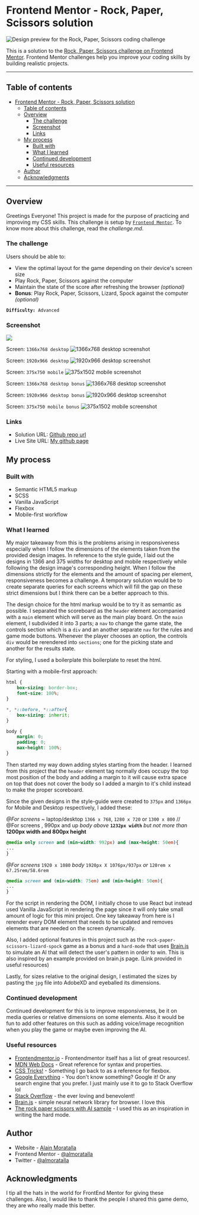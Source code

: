 # Frontend Mentor - Rock, Paper, Scissors solution

![Design preview for the Rock, Paper, Scissors coding challenge](./design/desktop-preview.jpg)

This is a solution to the [Rock, Paper, Scissors challenge on Frontend Mentor](https://www.frontendmentor.io/challenges/rock-paper-scissors-game-pTgwgvgH). Frontend Mentor challenges help you improve your coding skills by building realistic projects. 

---
## Table of contents

- [Frontend Mentor - Rock, Paper, Scissors solution](#frontend-mentor---rock-paper-scissors-solution)
  - [Table of contents](#table-of-contents)
  - [Overview](#overview)
    - [The challenge](#the-challenge)
    - [Screenshot](#screenshot)
    - [Links](#links)
  - [My process](#my-process)
    - [Built with](#built-with)
    - [What I learned](#what-i-learned)
    - [Continued development](#continued-development)
    - [Useful resources](#useful-resources)
  - [Author](#author)
  - [Acknowledgments](#acknowledgments)

---

## Overview
Greetings Everyone! This project is made for the purpose of practicing and improving my CSS skills. 
This challenge is setup by [`Frontend Mentor`](https://www.frontendmentor.io/challenges/rock-paper-scissors-game-pTgwgvgH). To know more about this challenge, read the *challenge.md*.

### The challenge

Users should be able to:

- View the optimal layout for the game depending on their device's screen size
- Play Rock, Paper, Scissors against the computer
- Maintain the state of the score after refreshing the browser _(optional)_
- **Bonus**: Play Rock, Paper, Scissors, Lizard, Spock against the computer _(optional)_

**`Difficulty:`**` Advanced`

### Screenshot

![](./screenshot.jpg)

Screen: `1366x768 desktop`
![1366x768 desktop screenshot](./screens/screenshot-desktop-1366x768.png)

Screen: `1920x966 desktop`
![1920x966 desktop screenshot](./screens/screenshot-desktop-1920x966.png)

Screen: `375x750 mobile`
![375x1502 mobile screenshot](./screens/screenshot-mobile-375x750.png)

Screen: `1366x768 desktop bonus`
![1366x768 desktop screenshot](./screens/screenshot-desktop-bonus-1366x768.png)

Screen: `1920x966 desktop bonus`
![1920x966 desktop screenshot](./screens/screenshot-desktop-bonus-1920x966.png)

Screen: `375x750 mobile bonus`
![375x1502 mobile screenshot](./screens/screenshot-mobile-bonus-375x750.png)


### Links

- Solution URL: [Github repo url](https://github.com/almoratalla/Rock-Paper-Scissors-Lizard-Spock-game)
- Live Site URL: [My github page](https://almoratalla.github.io/projects/learning/rock-paper-scissors-lizard-spock-game/)

## My process

### Built with

- Semantic HTML5 markup
- SCSS
- Vanilla JavaScript
- Flexbox
- Mobile-first workflow

### What I learned

My major takeaway from this is the problems arising in responsiveness especially when I follow the dimensions of the elements taken from the provided design images. In reference to the style guide, I laid out the designs in 1366 and 375 widths for desktop and mobile respectively while following the design image's corresponding height. When I follow the dimensions strictly for the elements and the amount of spacing per element, responsiveness becomes a challenge. A temporary solution would be to create separate queries for each screens which will fill the gap on these strict dimensions but I think there can be a better approach to this.

The design choice for the html markup would be to try it as semantic as possible. I separated the scoreboard as the `header` element accompanied with a `main` element which will serve as the main play board. On the `main` element, I subdivided it into 3 parts; a `nav` to change the game state, the controls section which is a `div` and an another separate `nav` for the rules and game mode buttons. Whenever the player chooses an option, the controls `div` would be rerendered into `sections`; one for the picking state and another for the results state. 

For styling, I used a boilerplate this boilerplate to reset the html. 

Starting with a mobile-first approach: 

```css
html {
    box-sizing: border-box;
    font-size: 100%;
}

*, *::before, *::after{
    box-sizing: inherit;
}

body {
    margin: 0;
    padding: 0;
    max-height: 100%;
}
```

Then started my way down adding styles starting from the header. I learned from this project that the `header` element tag normally does occupy the top most position of the body and adding a margin to it will cause extra space on top that does not cover the body so I added a margin to it's child instead to make the proper scoreboard.

Since the given designs in the style-guide were created to `375px` and `1366px` for Mobile and Desktop respectively, I added these:

*@For screens* ~ laptop/desktop `1366 x 768`, `1280 x 720` or `1300 x 800` // @For screens , 990px and up
*body above* **`1232px width`** *but not more than* **1200px width and 800px height**
```css
@media only screen and (min-width: 992px) and (max-height: 50em){
...
}
```

*@For screens* `1920 x 1080` 
*body* `1920px X 1076px/937px` *or* `120rem x 67.25rem/58.6rem`
```css
@media screen and (min-width: 75em) and (min-height: 50em){
...
}
```


For the script in rendering the DOM, I initially chose to use React but instead used Vanilla JavaScript in rendering the page since it will only take small amount of logic for this mini project. One key takeaway from here is I rerender every DOM element that needs to be updated and removes elements that are needed on the screen dynamically.

Also, I added optional features in this project such as the `rock-paper-scissors-lizard-spock` game as a bonus and a `hard-mode` that uses [Brain.js](https://brain.js.org/#/) to simulate an AI that will detect the user's pattern in order to win. This is also inspired by an example provided on brain.js page. (Link provided in useful resources)


Lastly, for sizes relative to the original design, I estimated the sizes by pasting the `jpg` file into AdobeXD and eyeballed its dimensions. 

### Continued development

Continued development for this is to improve responsiveness, be it on media queries or relative dimensions on some elements. Also it would be fun to add other features on this such as adding voice/image recognition when you play the game or maybe even improving the AI. 

### Useful resources

- [Frontendmentor.io](https://www.frontendmentor.io/resources) - Frontendmentor itself has a list of great resources!.
- [MDN Web Docs](https://developer.mozilla.org/en-US/docs/Web/CSS/Reference) - Great reference for syntax and properties.
- [CSS Tricks!](https://css-tricks.com/snippets/css/a-guide-to-flexbox/) - Something I go back to as a reference for flexbox.
- [Google Everything](https://www.google.com/) - You don't know something? Google it! Or any search engine that you prefer. I just mainly use it to go to Stack Overflow lol
- [Stack Overflow](https://stackoverflow.com/) - the ever loving and benevolent!
- [Brain.js](https://brain.js.org/#/examples) - simple neural network library for browser. I love this
- [The rock paper scissors with AI sample](https://github.com/arifikhsan/batu-gunting-kertas-nuxt) - I used this as an inspiration in writing the hard mode.

## Author

- Website - [Alain Moratalla](https://github.com/almoratalla)
- Frontend Mentor - [@almoratalla](https://www.frontendmentor.io/profile/almoratalla)
- Twitter - [@almoratalla](https://twitter.com/almoratalla)

## Acknowledgments

I tip all the hats in the world for FrontEnd Mentor for giving these challenges. Also, I would like to thank the people I shared this game demo, they are who really made this better.